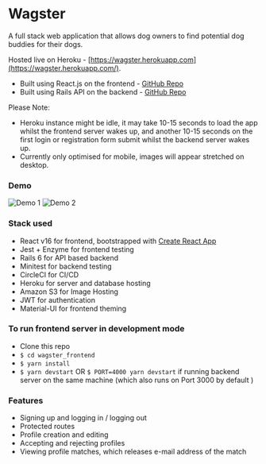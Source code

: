 

# Wagster

A full stack web application that allows dog owners to find potential dog buddies for their dogs.

Hosted live on Heroku - [https://wagster.herokuapp.com](https://wagster.herokuapp.com/). 
- Built using React.js on the frontend - [GitHub Repo](https://github.com/ben-zeng/wagster_frontend/)
- Built using Rails API on the backend - [GitHub Repo](https://github.com/ben-zeng/wagster-api/)

Please Note:
 
- Heroku instance might be idle, it may take 10-15 seconds to load the app whilst the frontend server wakes up, and another 10-15 seconds on the first login or registration form submit whilst the backend server wakes up.
- Currently only optimised for mobile, images will appear stretched on desktop.

### Demo

![Demo 1](./readme_images/wagster_demo_1.gif ) ![Demo 2](./readme_images/wagster_demo_2v2.gif)


### Stack used

- React v16 for frontend, bootstrapped with [Create React App](https://github.com/facebook/create-react-app)
- Jest + Enzyme for frontend testing
- Rails 6 for API based backend
- Minitest for backend testing
- CircleCI for CI/CD
- Heroku for server and database hosting
- Amazon S3 for Image Hosting
- JWT for authentication
- Material-UI for frontend theming

### To run frontend server in development mode

- Clone this repo
- `$ cd wagster_frontend`
- `$ yarn install`
- `$ yarn devstart` OR `$ PORT=4000 yarn devstart` if running backend server on the same machine (which also runs on Port 3000 by default )


### Features
- Signing up and logging in / logging out
- Protected routes
- Profile creation and editing 
- Accepting and rejecting profiles
- Viewing profile matches, which releases e-mail address of the match


